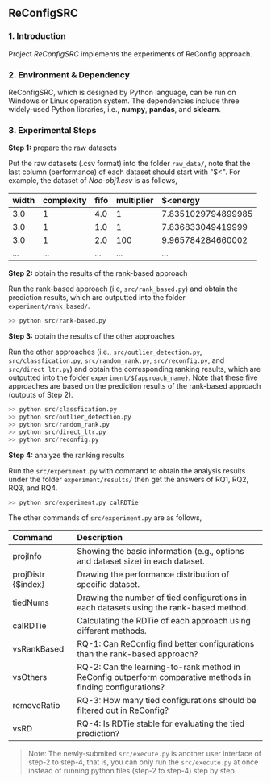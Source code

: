 ## ReConfigSRC

### 1. Introduction

Project _ReConfigSRC_ implements the experiments of ReConfig approach.


### 2. Environment & Dependency

ReConfigSRC, which is designed by Python language, can be run on Windows or Linux operation system.
The dependencies include three widely-used Python libraries, i.e., **numpy**, **pandas**, and **sklearn**.


### 3. Experimental Steps

**Step 1:** prepare the raw datasets

Put the raw datasets (.csv format) into the folder `raw_data/`, note that the last column (performance) of each dataset should start with "$<". 
For example, the dataset of _Noc-obj1.csv_ is as follows,


|width| complexity| fifo| multiplier| $<energy|
|:--|:--|:--|:--|:--|
| 3.0| 1| 4.0| 1| 7.8351029794899985| 
| 3.0| 1| 1.0| 1| 7.836833049419999| 
| 3.0| 1| 2.0| 100| 9.965784284660002| 
| ...|...| ...| ...| ...|


**Step 2:** obtain the results of the rank-based approach

Run the rank-based approach (i.e, `src/rank_based.py`) and obtain the prediction results, which are outputted into the folder `experiment/rank_based/`.

```python
>> python src/rank-based.py
```

**Step 3:** obtain the results of the other approaches

Run the other approaches (i.e., `src/outlier_detection.py`, `src/classfication.py`, `src/random_rank.py`, `src/reconfig.py`, and `src/direct_ltr.py`) 
and obtain the corresponding ranking results, which are outputted into the folder `experiment/${approach_name}`.
Note that these five approaches are based on the prediction results of the rank-based approach (outputs of Step 2).

```python
>> python src/classfication.py
>> python src/outlier_detection.py
>> python src/random_rank.py
>> python src/direct_ltr.py
>> python src/reconfig.py
```

**Step 4:** analyze the ranking results

Run the `src/experiment.py` with command to obtain the analysis results under the folder `experiment/results/` then get the answers of RQ1, RQ2, RQ3, and RQ4.

```python
>> python src/experiment.py calRDTie
```

The other commands of `src/experiment.py` are as follows,

| Command | Description |
|:--|:--|
| projInfo | Showing the basic information (e.g., options and dataset size) in each dataset.|
| projDistr {$index} | Drawing the performance distribution of specific dataset.|
| tiedNums | Drawing the number of tied configuretions in each datasets using the rank-based method.|
| calRDTie | Calculating the RDTie of each approach using different methods.|
| vsRankBased | RQ-1: Can ReConfig find better configurations than the rank-based approach?|
| vsOthers | RQ-2: Can the learning-to-rank method in ReConfig outperform comparative methods in finding configurations?|
| removeRatio | RQ-3: How many tied configurations should be filtered out in ReConfig?|
| vsRD | RQ-4: Is RDTie stable for evaluating the tied prediction?| 

> Note: The newly-submited `src/execute.py` is another user interface of step-2 to step-4, that is, you can only run the `src/execute.py` at once instead of running python files (step-2 to step-4) step by step. 



